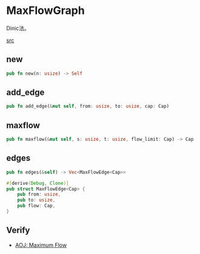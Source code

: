 # MaxFlowGraph
Dinic法。

[src](https://github.com/cupro29/cuprolib_rs/blob/main/src/maxflow.rs)

## new
```rust
pub fn new(n: usize) -> Self
```

## add_edge
```rust
pub fn add_edge(&mut self, from: usize, to: usize, cap: Cap)
```

## maxflow
```rust
pub fn maxflow(&mut self, s: usize, t: usize, flow_limit: Cap) -> Cap
```

## edges
```rust
pub fn edges(&self) -> Vec<MaxFlowEdge<Cap>>
```
```rust
#[derive(Debug, Clone)]
pub struct MaxFlowEdge<Cap> {
    pub from: usize,
    pub to: usize,
    pub flow: Cap,
}
```

## Verify
- [AOJ: Maximum Flow](https://github.com/cupro29/cuprolib_rs/blob/main/examples/aoj-maximum_flow.rs)

